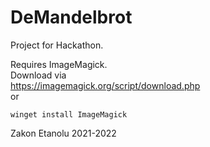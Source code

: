 # DeMandelbrot
Project for Hackathon.

Requires ImageMagick.\
Download via\
https://imagemagick.org/script/download.php \
or
```
winget install ImageMagick
```

Zakon Etanolu 2021-2022
